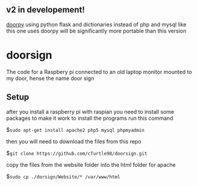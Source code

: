 ## v2 in developement!
[doorpy](https://github.com/cTurtle98/doorpy)
using python flask and dictionaries instead of php and mysql like this one uses
doorpy will be significantly more portable than this version

# doorsign

The code for a Raspbery pi connected to an old laptop monitor mounted to my door, 
hense the name door sign

## Setup

after you install a raspberry pi with raspian you need to install some packages to make it work
to install the programs run this command

$`sudo apt-get install apache2 php5 mysql phpmyadmin`

then you will need to download the files from this repo

$`git clone https://github.com/cTurtle98/doorsign.git`

copy the files from the website folder into the html folder for apache

$`sudo cp ./dorsign/Website/* /var/www/html`

